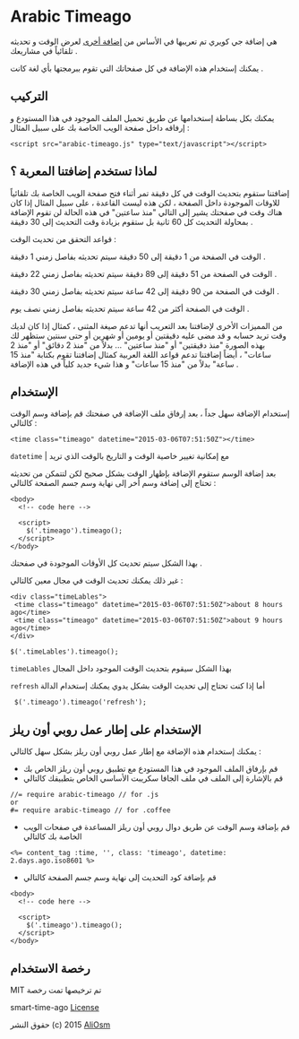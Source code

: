 # Arabic Timeago

هي إضافة جي كويري تم تعريبها في الأساس من [إضافة أخرى](https://github.com/pragmaticly/smart-time-ago) لعرض الوقت و تحديثه تلقائياً في مشاريعك .

يمكنك إستخدام هذه الإضافة في كل صفحاتك التي تقوم ببرمجتها بأي لغة كانت .

التركيب
------------

يمكنك بكل بساطة إستخدامها عن طريق تحميل الملف الموجود في هذا المستودع و إرفاقه داخل صفحة الويب الخاصة بك على سبيل المثال :

    <script src="arabic-timeago.js" type="text/javascript"></script>

لماذا تستخدم إضافتنا المعربة ؟
------------

إضافتنا ستقوم بتحديث الوقت في كل دقيقة تمر أثناء فتح صفحة الويب الخاصة بك تلقائياً للاوقات الموجودة داخل الصفحة ، لكن هذه ليست القاعدة ، على سبيل المثال إذا كان هناك وقت في صفحتك يشير إلى التالي "منذ ساعتين" في هذه الحالة لن تقوم الإضافة بمحاولة التحديث كل 60 ثانية بل ستقوم بزيادة وقت التحديث إلى 30 دقيقة .

قواعد التحقق من تحديث الوقت :

  الوقت في الصفحة من 1 دقيقة إلى 50 دقيقة سيتم تحديثه بفاصل زمني 1 دقيقة .
  
  الوقت في الصفحة من 51 دقيقة إلى 89 دقيقة سيتم تحديثه بفاصل زمني 22 دقيقة .
  
  الوقت في الصفحة من 90 دقيقة إلى 42 ساعة سيتم تحديثه بفاصل زمني 30 دقيقة .
  
  الوقت في الصفحة أكثر من 42 ساعة سيتم تحديثه بفاصل زمني نصف يوم .

من المميزات الأخرى لإضافتنا بعد التعريب أنها تدعم صيغة المثنى ، كمثال إذا كان لديك وقت تريد حسابه و قد مضى عليه دقيقتين أو يومين أو شهرين أو حتى سنتين ستظهر لك بهذه الصورة "منذ دقيقتين" أو "منذ ساعتين" ... بدﻻً من "منذ 2 دقائق" أو "منذ 2 ساعات" ، أيضاً إضافتنا تدعم قواعد اللغة العربية كمثال إضافتنا تقوم بكتابة "منذ 15 ساعة" بدﻻً من "منذ 15 ساعات" و هذا شيء جديد كلياً في هذه الإضافة .

الإستخدام
------------

إستخدام الإضافة سهل جداً ، بعد إرفاق ملف الإضافة في صفحتك قم بإضافة وسم الوقت كالتالي :

    <time class="timeago" datetime="2015-03-06T07:51:50Z"></time>

`datetime` | مع إمكانية تغيير خاصية الوقت و التاريخ بالوقت الذي تريد

بعد إضافة الوسم ستقوم الإضافة بإظهار الوقت بشكل صحيح لكن لتتمكن من تحديثه تحتاج إلى إضافة وسم أخر إلى نهاية وسم جسم الصفحة كالتالي :

```
<body>
  <!-- code here -->
  
  <script>
    $('.timeago').timeago();
  </script>
</body>
```

بهذا الشكل سيتم تحديث كل الأوقات الموجودة في صفحتك .

غير ذلك يمكنك تحديث الوقت في مجال معين كالتالي :

```
<div class="timeLables">
 <time class="timeago" datetime="2015-03-06T07:51:50Z">about 8 hours ago</time>
 <time class="timeago" datetime="2015-03-06T07:51:50Z">about 9 hours ago</time>
</div>

$('.timeLables').timeago();
```

`timeLables` بهذا الشكل سيقوم بتحديث الوقت الموجود داخل المجال

`refresh` أما إذا كنت تحتاج إلى تحديث الوقت بشكل يدوي يمكنك إستخدام الدالة

     $('.timeago').timeago('refresh');

الإستخدام على إطار عمل روبي أون ريلز
------------

يمكنك إستخدام هذه الإضافة مع إطار عمل روبي أون ريلز بشكل سهل كالتالي :

* قم بإرفاق الملف الموجود في هذا المستودع مع تطبيق روبي أون ريلز الخاص بك
* قم بالإشارة إلى الملف في ملف الجافا سكريبت الأساسي الخاص بتطبيقك كالتالي

```
//= require arabic-timeago // for .js
or
#= require arabic-timeago // for .coffee
```

* قم بإضافة وسم الوقت عن طريق دوال روبي أون ريلز المساعدة في صفحات الويب الخاصة بك كالتالي

````
<%= content_tag :time, '', class: 'timeago', datetime: 2.days.ago.iso8601 %>
````

* قم بإضافة كود التحديث إلى نهاية وسم جسم الصفحة كالتالي

```
<body>
  <!-- code here -->
  
  <script>
    $('.timeago').timeago();
  </script>
</body>
```

رخصة الاستخدام
------------

MIT تم ترخيصها تمت رخصة

smart-time-ago [License](https://github.com/pragmaticly/smart-time-ago/blob/master/LICENSE)

حقوق النشر (c) 2015 [AliOsm](http://fb.com/Ali.L.Malak)
